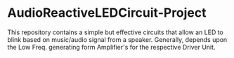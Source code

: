 # AudioReactiveLEDCircuit-Project
This repository contains a simple but effective circuits that allow an LED to blink based on music/audio signal from a speaker. Generally, depends upon the Low Freq. generating form Amplifier's for the respective Driver Unit.
